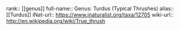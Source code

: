 

rank:: [[genus]]
full-name:: Genus: Turdus (Typical Thrushes)
alias:: [[Turdus]]
iNat-url:: https://www.inaturalist.org/taxa/12705
wiki-url:: http://en.wikipedia.org/wiki/True_thrush